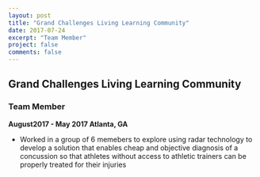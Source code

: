 ```yaml
---
layout: post
title: "Grand Challenges Living Learning Community"
date: 2017-07-24
excerpt: "Team Member"
project: false
comments: false
---
```


## Grand Challenges Living Learning Community ##
### Team Member ###

**August2017 - May 2017 Atlanta, GA**

* Worked in a group of 6 memebers to explore using radar technology to develop a solution that enables cheap and objective diagnosis of a concussion so that athletes without access to athletic trainers can be properly treated for their injuries
